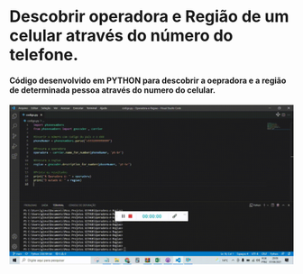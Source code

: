 <h1>Descobrir operadora e Região de um celular através do número do telefone. </h1>
<h4>Código desenvolvido em PYTHON para descobrir a oepradora e a região de determinada pessoa através do numero do celular.</h4>

![Alt Text](https://github.com/Giovanacarmazio/Operadora-e-Regiao/blob/main/GIF.gif)

